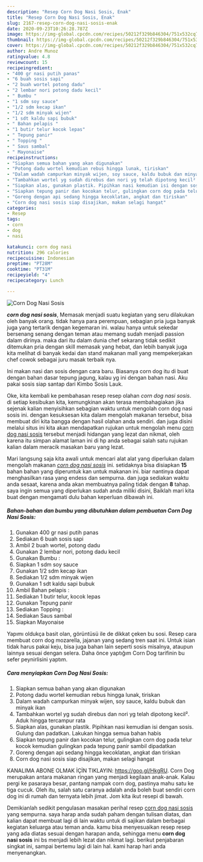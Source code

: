 ```yaml
---
description: "Resep Corn Dog Nasi Sosis, Enak"
title: "Resep Corn Dog Nasi Sosis, Enak"
slug: 2167-resep-corn-dog-nasi-sosis-enak
date: 2020-09-23T10:26:28.787Z
image: https://img-global.cpcdn.com/recipes/50212f329b846304/751x532cq70/corn-dog-nasi-sosis-foto-resep-utama.jpg
thumbnail: https://img-global.cpcdn.com/recipes/50212f329b846304/751x532cq70/corn-dog-nasi-sosis-foto-resep-utama.jpg
cover: https://img-global.cpcdn.com/recipes/50212f329b846304/751x532cq70/corn-dog-nasi-sosis-foto-resep-utama.jpg
author: Andre Munoz
ratingvalue: 4.8
reviewcount: 15
recipeingredient:
- "400 gr nasi putih panas"
- "6 buah sosis sapi"
- "2 buah wortel potong dadu"
- "2 lembar nori potong dadu kecil"
- " Bumbu "
- "1 sdm soy sauce"
- "1/2 sdm kecap ikan"
- "1/2 sdm minyak wijen"
- "1 sdt kaldu sapi bubuk"
- " Bahan pelapis "
- "1 butir telur kocok lepas"
- " Tepung panir"
- " Topping "
- " Saus sambal"
- " Mayonaise"
recipeinstructions:
- "Siapkan semua bahan yang akan digunakan"
- "Potong dadu wortel kemudian rebus hingga lunak, tiriskan"
- "Dalam wadah campurkan minyak wijen, soy sauce, kaldu bubuk dan minyak ikan"
- "Tambahkan wortel yg sudah direbus dan nori yg telah dipotong kecil². Aduk hingga tercampur rata"
- "Siapkan alas, gunakan plastik. Pipihkan nasi kemudian isi dengan sosis. Gulung dan padatkan. Lakukan hingga semua bahan habis"
- "Siapkan tepung panir dan kocokan telur, gulingkan corn dog pada telur kocok kemudian gulingkan pada tepung panir sambil dipadatkan"
- "Goreng dengan api sedang hingga kecoklatan, angkat dan tiriskan"
- "Corn dog nasi sosis siap disajikan, makan selagi hangat"
categories:
- Resep
tags:
- corn
- dog
- nasi

katakunci: corn dog nasi 
nutrition: 296 calories
recipecuisine: Indonesian
preptime: "PT28M"
cooktime: "PT31M"
recipeyield: "4"
recipecategory: Lunch

---
```



![Corn Dog Nasi Sosis](https://img-global.cpcdn.com/recipes/50212f329b846304/751x532cq70/corn-dog-nasi-sosis-foto-resep-utama.jpg)

<b><i>corn dog nasi sosis</i></b>, Memasak menjadi suatu kegiatan yang seru dilakukan oleh banyak orang. tidak hanya para perempuan, sebagian pria juga banyak juga yang tertarik dengan kegemaran ini. walau hanya untuk sekedar bersenang senang dengan teman atau memang sudah menjadi passion dalam dirinya. maka dari itu dalam dunia chef sekarang tidak sedikit ditemukan pria dengan skill memasak yang hebat, dan lebih banyak juga kita melihat di banyak kedai dan stand makanan mall yang mempekerjakan chef cowok sebagai juru masak terbaik nya.

Ini makan nasi dan sosis dengan cara baru. Biasanya corn dog itu di buat dengan bahan dasar tepung jagung, kalau yg ini dengan bahan nasi. Aku pakai sosis siap santap dari Kimbo Sosis Lauk.

Oke, kita kembali ke pembahasan resep resep olahan <i>corn dog nasi sosis</i>. di setiap kesibukan kita, kemungkinan akan terasa membahagiakan jika sejenak kalian menyisihkan sebagian waktu untuk mengolah corn dog nasi sosis ini. dengan kesuksesan kita dalam mengolah makanan tersebut, bisa membuat diri kita bangga dengan hasil olahan anda sendiri. dan juga disini melalui situs ini kita akan mendapatkan rujukan untuk mengolah menu <u>corn dog nasi sosis</u> tersebut menjadi hidangan yang lezat dan nikmat, oleh karena itu simpan alamat laman ini di hp anda sebagai salah satu rujukan kalian dalam meracik masakan baru yang lezat.


Mari langsung saja kita awali untuk mencari alat alat yang diperlukan dalam mengolah makanan <u><i>corn dog nasi sosis</i></u> ini. setidaknya bisa disiapkan <b>15</b> bahan bahan yang diperuntuk kan untuk makanan ini. biar nantinya dapat menghasilkan rasa yang endess dan sempurna. dan juga sediakan waktu anda sesaat, karena anda akan membuatnya paling tidak dengan <b>8</b> tahap. saya ingin semua yang diperlukan sudah anda miliki disini, Baiklah mari kita buat dengan mengamati dulu bahan keperluan dibawah ini.

<!--inarticleads1-->

##### Bahan-bahan dan bumbu yang dibutuhkan dalam pembuatan Corn Dog Nasi Sosis:

1. Gunakan 400 gr nasi putih panas
1. Sediakan 6 buah sosis sapi
1. Ambil 2 buah wortel, potong dadu
1. Gunakan 2 lembar nori, potong dadu kecil
1. Gunakan  Bumbu :
1. Siapkan 1 sdm soy sauce
1. Gunakan 1/2 sdm kecap ikan
1. Sediakan 1/2 sdm minyak wijen
1. Gunakan 1 sdt kaldu sapi bubuk
1. Ambil  Bahan pelapis :
1. Sediakan 1 butir telur, kocok lepas
1. Gunakan  Tepung panir
1. Sediakan  Topping :
1. Sediakan  Saus sambal
1. Siapkan  Mayonaise


Yapımı oldukça basit olan, görüntüsü ile de dikkat çeken bu sosi. Resep cara membuat corn dog mozarella, jajanan yang sedang tren saat ini. Untuk isian tidak harus pakai keju, bisa juga bahan lain seperti sosis misalnya, ataupun lainnya sesuai dengan selera. Daha önce yaptığım Corn Dog tarifinin bu sefer peynirlisini yaptım. 

<!--inarticleads2-->

##### Cara menyiapkan Corn Dog Nasi Sosis:

1. Siapkan semua bahan yang akan digunakan
1. Potong dadu wortel kemudian rebus hingga lunak, tiriskan
1. Dalam wadah campurkan minyak wijen, soy sauce, kaldu bubuk dan minyak ikan
1. Tambahkan wortel yg sudah direbus dan nori yg telah dipotong kecil². Aduk hingga tercampur rata
1. Siapkan alas, gunakan plastik. Pipihkan nasi kemudian isi dengan sosis. Gulung dan padatkan. Lakukan hingga semua bahan habis
1. Siapkan tepung panir dan kocokan telur, gulingkan corn dog pada telur kocok kemudian gulingkan pada tepung panir sambil dipadatkan
1. Goreng dengan api sedang hingga kecoklatan, angkat dan tiriskan
1. Corn dog nasi sosis siap disajikan, makan selagi hangat


KANALIMA ABONE OLMAK İÇİN TIKLAYIN: https://goo.gl/HkgRU. Corn Dog merupakan antara makanan ringan yang menjadi kegilaan anak-anak. Kalau pergi ke pasaraya besar, pantang nampak corn dog, pastinya mahu satu ke tiga cucuk. Oleh itu, salah satu caranya adalah anda boleh buat sendiri corn dog ini di rumah dan ternyata lebih jimat. Jom kita ikut resepi di bawah. 

Demikianlah sedikit pengulasan masakan perihal resep <u>corn dog nasi sosis</u> yang sempurna. saya harap anda sudah paham dengan tulisan diatas, dan kalian dapat membuat lagi di lain waktu untuk di sajikan dalam berbagai kegiatan keluarga atau teman anda. kamu bisa menyesuaikan resep resep yang ada diatas sesuai dengan harapan anda, sehingga menu <b>corn dog nasi sosis</b> ini bs menjadi lebih lezat dan nikmat lagi. berikut penjabaran singkat ini, sampai bertemu lagi di lain hal. kami harap hari anda menyenangkan.
